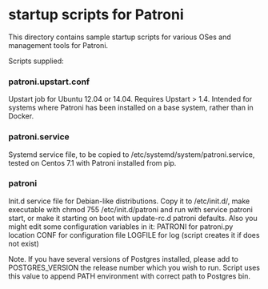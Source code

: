 # startup scripts for Patroni

This directory contains sample startup scripts for various OSes 
and management tools for Patroni.

Scripts supplied:

### patroni.upstart.conf

Upstart job for Ubuntu 12.04 or 14.04.  Requires Upstart > 1.4. Intended for systems where Patroni has been installed on a base system, rather than in Docker.

### patroni.service
Systemd service file, to be copied to /etc/systemd/system/patroni.service, tested on Centos 7.1 with Patroni installed from pip. 

### patroni
Init.d service file for Debian-like distributions. Copy it to /etc/init.d/, make executable with chmod 755 /etc/init.d/patroni and run with service patroni start, or make it starting on boot with update-rc.d patroni defaults. Also you might edit some configuration variables in it:
PATRONI for patroni.py location
CONF for configuration file
LOGFILE for log (script creates it if does not exist)

Note. If you have several versions of Postgres installed, please add to POSTGRES_VERSION the release number which you wish to run. Script uses this value to append PATH environment with correct path to Postgres bin.
